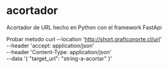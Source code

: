 # acortador
Acortador de URL hecho en Python con el framework FastApi

Probar metodo
curl --location 'http://short.graficonorte.cl/url' \
--header 'accept: application/json' \
--header 'Content-Type: application/json' \
--data '{
  "target_url": "string-a-acortar"
}'
